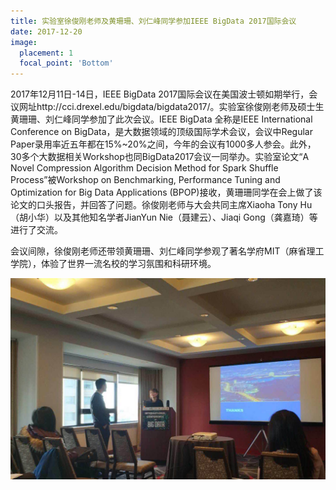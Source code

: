 ```yaml
---
title: 实验室徐俊刚老师及黄珊珊、刘仁峰同学参加IEEE BigData 2017国际会议
date: 2017-12-20
image:
  placement: 1
  focal_point: 'Bottom'
---
```


2017年12月11日-14日，IEEE BigData 2017国际会议在美国波士顿如期举行，会议网址http://cci.drexel.edu/bigdata/bigdata2017/。实验室徐俊刚老师及硕士生黄珊珊、刘仁峰同学参加了此次会议。IEEE BigData 全称是IEEE International Conference on BigData，是大数据领域的顶级国际学术会议，会议中Regular Paper录用率近五年都在15%~20%之间，今年的会议有1000多人参会。此外，30多个大数据相关Workshop也同BigData2017会议一同举办。实验室论文“A Novel Compression Algorithm Decision Method for Spark Shuffle Process”被Workshop on Benchmarking, Performance Tuning and Optimization for Big Data Applications (BPOP)接收，黄珊珊同学在会上做了该论文的口头报告，并回答了问题。徐俊刚老师与大会共同主席Xiaoha Tony Hu（胡小华）以及其他知名学者JianYun Nie（聂建云）、Jiaqi Gong（龚嘉琦）等进行了交流。

会议间隙，徐俊刚老师还带领黄珊珊、刘仁峰同学参观了著名学府MIT（麻省理工学院），体验了世界一流名校的学习氛围和科研环境。

![](./featured2.png "黄珊珊同学作报告")
